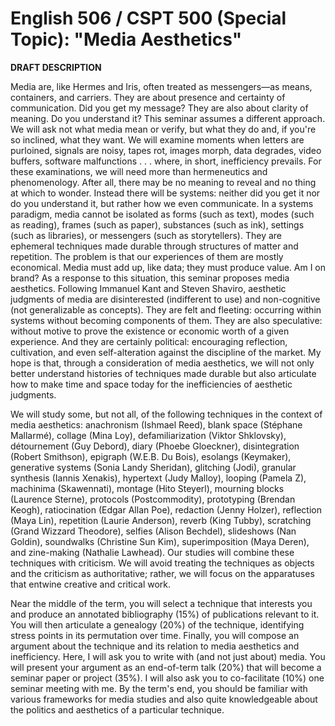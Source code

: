 # English 506 / CSPT 500 (Special Topic): "Media Aesthetics"

**DRAFT DESCRIPTION** 

Media are, like Hermes and Iris, often treated as messengers—as means, containers, and carriers. They are about presence and certainty of communication. Did you get my message? They are also about clarity of meaning. Do you understand it? This seminar assumes a different approach. We will ask not what media mean or verify, but what they do and, if you're so inclined, what they want. We will examine moments when letters are purloined, signals are noisy, tapes rot, images morph, data degrades, video buffers, software malfunctions . . . where, in short, inefficiency prevails. For these examinations, we will need more than hermeneutics and phenomenology. After all, there may be no meaning to reveal and no thing at which to wonder. Instead there will be systems: neither did you get it nor do you understand it, but rather how we even communicate. 
In a systems paradigm, media cannot be isolated as forms (such as text), modes (such as reading), frames (such as paper), substances (such as ink), settings (such as libraries), or messengers (such as storytellers). They are ephemeral techniques made durable through structures of matter and repetition. The problem is that our experiences of them are mostly economical. Media must add up, like data; they must produce value. Am I on brand? As a response to this situation, this seminar proposes media aesthetics. Following Immanuel Kant and Steven Shaviro, aesthetic judgments of media are disinterested (indifferent to use) and non-cognitive (not generalizable as concepts). They are felt and fleeting: occurring within systems without becoming components of them. They are also speculative: without motive to prove the existence or economic worth of a given experience. And they are certainly political: encouraging reflection, cultivation, and even self-alteration against the discipline of the market. My hope is that, through a consideration of media aesthetics, we will not only better understand histories of techniques made durable but also articulate how to make time and space today for the inefficiencies of aesthetic judgments. 

We will study some, but not all, of the following techniques in the context of media aesthetics: anachronism (Ishmael Reed), blank space (Stéphane Mallarmé), collage (Mina Loy), defamiliarization (Viktor Shklovsky), détournement (Guy Debord), diary (Phoebe Gloeckner), disintegration (Robert Smithson), epigraph (W.E.B. Du Bois), esolangs (Keymaker), generative systems (Sonia Landy Sheridan), glitching (Jodi), granular synthesis (Iannis Xenakis), hypertext (Judy Malloy), looping (Pamela Z), machinima (Skawennati), montage (Hito Steyerl), mourning blocks (Laurence Sterne), protocols (Postcommodity), prototyping (Brendan Keogh), ratiocination (Edgar Allan Poe), redaction (Jenny Holzer), reflection (Maya Lin), repetition (Laurie Anderson), reverb (King Tubby), scratching (Grand Wizzard Theodore), selfies (Alison Bechdel), slideshows (Nan Goldin), soundwalks (Christine Sun Kim), superimposition (Maya Deren), and zine-making (Nathalie Lawhead). Our studies will combine these techniques with criticism. We will avoid treating the techniques as objects and the criticism as authoritative; rather, we will focus on the apparatuses that entwine creative and critical work.

Near the middle of the term, you will select a technique that interests you and produce an annotated bibliography (15%) of publications relevant to it. You will then articulate a genealogy (20%) of the technique, identifying stress points in its permutation over time. Finally, you will compose an argument about the technique and its relation to media aesthetics and inefficiency. Here, I will ask you to write with (and not just about) media. You will present your argument as an end-of-term talk (20%) that will become a seminar paper or project (35%). I will also ask you to co-facilitate (10%) one seminar meeting with me. By the term's end, you should be familiar with various frameworks for media studies and also quite knowledgeable about the politics and aesthetics of a particular technique.  

